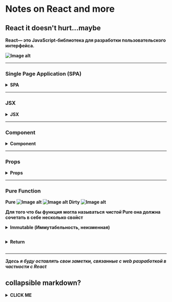 # Notes on React and more

## React it doesn't hurt...maybe

<b>React<b/>— это JavaScript-библиотека для разработки пользовательского интерфейса.

![Image alt](https://github.com/GlebGlushchenko/Notes-on-React-and-more/blob/master/Ogmo.png)

---

### Single Page Application (SPA)

<details><summary>SPA</summary>
<p>

Single Page Application: это веб-приложение или веб-сайт, использующий единственный HTML-документ как оболочку для всех веб-страниц и организующий взаимодействие с пользователем через динамически подгружаемые HTML, CSS, JavaScript, обычно посредством AJAX.

![Image alt](https://github.com/GlebGlushchenko/Notes-on-React-and-more/blob/master/SPA.jpg)

</p>
</details>

<hr>

### JSX

<details><summary>JSX</summary>
<p>
  
![Image alt](https://github.com/GlebGlushchenko/Notes-on-React-and-more/blob/master/JSX.jpg)
  
  JSX - это расширение языка JavaScript.
  <br>
  JSX представляет собой объекты.
  <br>
  Babel компилирует JSX в вызовы `React.createElement()`

</p>
</details>
<hr>

### Component

<details><summary>Component</summary>
<p>

![Image alt](https://github.com/GlebGlushchenko/Notes-on-React-and-more/blob/master/Component.jpg)

</p>
</details>

<hr>

### Props

<details><summary>Props</summary>
<p>

![Image alt](https://github.com/GlebGlushchenko/Notes-on-React-and-more/blob/master/props1.jpg)
![Image alt](https://github.com/GlebGlushchenko/Notes-on-React-and-more/blob/master/props2.jpg)
![Image alt](https://github.com/GlebGlushchenko/Notes-on-React-and-more/blob/master/props3.jpg)

</p>
</details>

<hr>

### Pure Function

Pure
![Image alt](https://github.com/GlebGlushchenko/Notes-on-React-and-more/blob/master/Function.png)
![Image alt](https://github.com/GlebGlushchenko/Notes-on-React-and-more/blob/master/Pure-function.png)
Dirty
![Image alt](https://github.com/GlebGlushchenko/Notes-on-React-and-more/blob/master/Dirty-function.png)

Для того что бы функция могла называться _чистой_ Pure она должна сочетать в себе несколько свойст

<details><summary><b>Immutable (Иммутабельность, неизменная)</b><p></summary>

Pure Function не должна мутировать данные которые в неё приходят.
Допустим данные пришли из _вне_ и они являються { _Обьектом_ }, то в случае если мы их мутируе _изменим_ в нутри функции { _обьект_ } который пришёл к нам из вне тоже измениться так как, к нам придёт не сам { _Обьект_ }, а лишь ссылка на него.</details>

<details><summary><b>Return</b><p></summary>

Pure Function должна что то вернуть </p></details>

<hr>

_Здесь я буду оставлять свои заметки, связанные с web разработкой в частности с React_

## collapsible markdown?

<details><summary>CLICK ME</summary>
<p>

#### yes, even hidden code blocks!

```javascript
alert('Hello world!');
```

</p>
</details>
